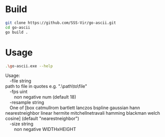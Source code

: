 
# Build
```bash
git clone https://github.com/SSS-Vir/go-ascii.git
cd go-ascii
go build .
```
#  Usage
```bash
.\go-ascii.exe --help
```
Usage:<br>
&emsp;-file string<br>
        path to file in quotes e.g. ".\path\to\file"<br>
&emsp;-fps uint<br>
&emsp;&emsp;non negative num (default 18)<br>
&emsp;-resample string<br>
&emsp;One of [box catmullrom bartlett lanczos bspline gaussian hann nearestneighbor linear hermite mitchellnetravali hamming blackman welch cosine] (default "nearestneighbor")<br>
&emsp;-size string<br>
&emsp;&emsp;non negative WIDTHxHEIGHT